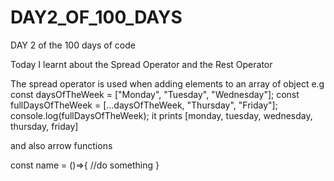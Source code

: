 # DAY2_OF_100_DAYS
DAY 2 of the 100 days of code

Today I learnt about the Spread Operator and the Rest Operator

The spread operator is used when adding elements to an array of object e.g
const daysOfTheWeek = ["Monday", "Tuesday", "Wednesday"];
const fullDaysOfTheWeek = [...daysOfTheWeek, "Thursday", "Friday"];
console.log(fullDaysOfTheWeek);
it prints [monday, tuesday, wednesday, thursday, friday]

and also arrow functions

const name = ()=>{
//do something
}
